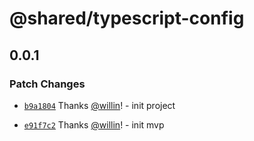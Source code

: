 # @shared/typescript-config

## 0.0.1

### Patch Changes

- [`b9a1804`](https://github.com/willin/api/commit/b9a1804690ce1a25b07843069f555a4c20fb7c5a) Thanks [@willin](https://github.com/willin)! - init project

- [`e91f7c2`](https://github.com/willin/api/commit/e91f7c2e7eda189acb14be0db2d37a79c306fc8f) Thanks [@willin](https://github.com/willin)! - init mvp
